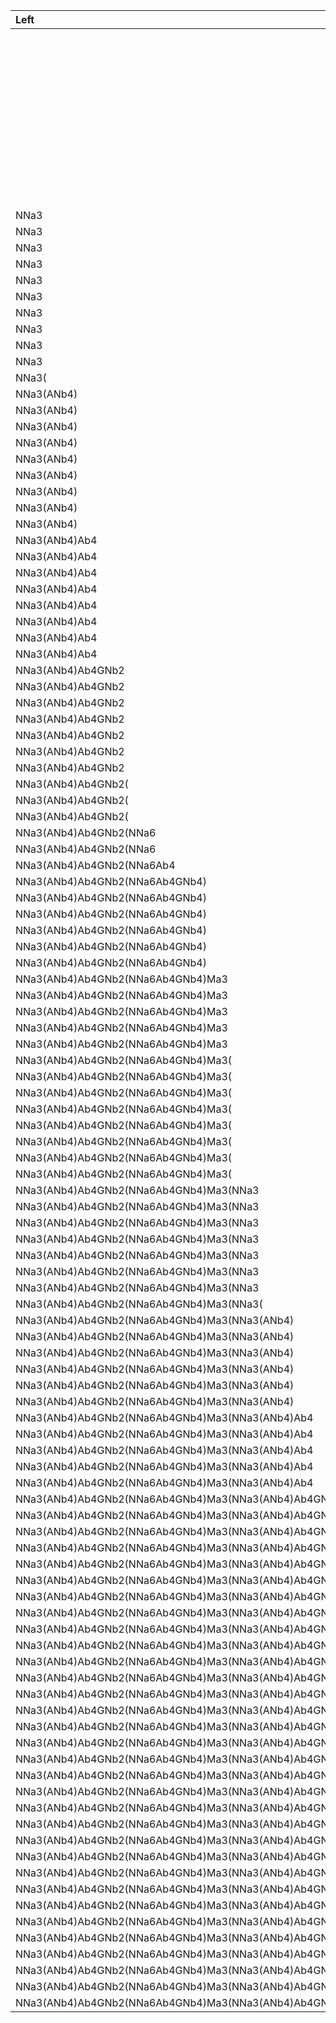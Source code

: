 Left                                                                                         |Match                                                                                          |Right
:--------------------------------------------------------------------------------------------|:----------------------------------------------------------------------------------------------|:------------------------------------------------------------------------------------------
                                                                                             |NNa3                                                                                           |(ANb4)Ab4GNb2(NNa6Ab4GNb4)Ma3(NNa3(ANb4)Ab4GNb3Ab4GNb2(NNa3(ANb4)Ab4GNb6)Ma6)Ma4GNb4(Fa6)GN
                                                                                             |NNa3(ANb4)                                                                                     |Ab4GNb2(NNa6Ab4GNb4)Ma3(NNa3(ANb4)Ab4GNb3Ab4GNb2(NNa3(ANb4)Ab4GNb6)Ma6)Ma4GNb4(Fa6)GN
                                                                                             |NNa3(ANb4)Ab4                                                                                  |GNb2(NNa6Ab4GNb4)Ma3(NNa3(ANb4)Ab4GNb3Ab4GNb2(NNa3(ANb4)Ab4GNb6)Ma6)Ma4GNb4(Fa6)GN
                                                                                             |NNa3(ANb4)Ab4GNb2                                                                              |(NNa6Ab4GNb4)Ma3(NNa3(ANb4)Ab4GNb3Ab4GNb2(NNa3(ANb4)Ab4GNb6)Ma6)Ma4GNb4(Fa6)GN
                                                                                             |NNa3(ANb4)Ab4GNb2(NNa6Ab4GNb4)                                                                 |Ma3(NNa3(ANb4)Ab4GNb3Ab4GNb2(NNa3(ANb4)Ab4GNb6)Ma6)Ma4GNb4(Fa6)GN
                                                                                             |NNa3(ANb4)Ab4GNb2(NNa6Ab4GNb4)Ma3                                                              |(NNa3(ANb4)Ab4GNb3Ab4GNb2(NNa3(ANb4)Ab4GNb6)Ma6)Ma4GNb4(Fa6)GN
                                                                                             |NNa3(ANb4)Ab4GNb2(NNa6Ab4GNb4)Ma3(NNa3(ANb4)Ab4GNb3Ab4GNb2(NNa3(ANb4)Ab4GNb6)Ma6)              |Ma4GNb4(Fa6)GN
                                                                                             |NNa3(ANb4)Ab4GNb2(NNa6Ab4GNb4)Ma3(NNa3(ANb4)Ab4GNb3Ab4GNb2(NNa3(ANb4)Ab4GNb6)Ma6)Ma4           |GNb4(Fa6)GN
                                                                                             |NNa3(ANb4)Ab4GNb2(NNa6Ab4GNb4)Ma3(NNa3(ANb4)Ab4GNb3Ab4GNb2(NNa3(ANb4)Ab4GNb6)Ma6)Ma4GNb4       |(Fa6)GN
                                                                                             |NNa3(ANb4)Ab4GNb2(NNa6Ab4GNb4)Ma3(NNa3(ANb4)Ab4GNb3Ab4GNb2(NNa3(ANb4)Ab4GNb6)Ma6)Ma4GNb4(Fa6)  |GN
                                                                                             |NNa3(ANb4)Ab4GNb2(NNa6Ab4GNb4)Ma3(NNa3(ANb4)Ab4GNb3Ab4GNb2(NNa3(ANb4)Ab4GNb6)Ma6)Ma4GNb4(Fa6)GN|
NNa3                                                                                         |(ANb4)                                                                                         |Ab4GNb2(NNa6Ab4GNb4)Ma3(NNa3(ANb4)Ab4GNb3Ab4GNb2(NNa3(ANb4)Ab4GNb6)Ma6)Ma4GNb4(Fa6)GN
NNa3                                                                                         |(ANb4)Ab4                                                                                      |GNb2(NNa6Ab4GNb4)Ma3(NNa3(ANb4)Ab4GNb3Ab4GNb2(NNa3(ANb4)Ab4GNb6)Ma6)Ma4GNb4(Fa6)GN
NNa3                                                                                         |(ANb4)Ab4GNb2                                                                                  |(NNa6Ab4GNb4)Ma3(NNa3(ANb4)Ab4GNb3Ab4GNb2(NNa3(ANb4)Ab4GNb6)Ma6)Ma4GNb4(Fa6)GN
NNa3                                                                                         |(ANb4)Ab4GNb2(NNa6Ab4GNb4)                                                                     |Ma3(NNa3(ANb4)Ab4GNb3Ab4GNb2(NNa3(ANb4)Ab4GNb6)Ma6)Ma4GNb4(Fa6)GN
NNa3                                                                                         |(ANb4)Ab4GNb2(NNa6Ab4GNb4)Ma3                                                                  |(NNa3(ANb4)Ab4GNb3Ab4GNb2(NNa3(ANb4)Ab4GNb6)Ma6)Ma4GNb4(Fa6)GN
NNa3                                                                                         |(ANb4)Ab4GNb2(NNa6Ab4GNb4)Ma3(NNa3(ANb4)Ab4GNb3Ab4GNb2(NNa3(ANb4)Ab4GNb6)Ma6)                  |Ma4GNb4(Fa6)GN
NNa3                                                                                         |(ANb4)Ab4GNb2(NNa6Ab4GNb4)Ma3(NNa3(ANb4)Ab4GNb3Ab4GNb2(NNa3(ANb4)Ab4GNb6)Ma6)Ma4               |GNb4(Fa6)GN
NNa3                                                                                         |(ANb4)Ab4GNb2(NNa6Ab4GNb4)Ma3(NNa3(ANb4)Ab4GNb3Ab4GNb2(NNa3(ANb4)Ab4GNb6)Ma6)Ma4GNb4           |(Fa6)GN
NNa3                                                                                         |(ANb4)Ab4GNb2(NNa6Ab4GNb4)Ma3(NNa3(ANb4)Ab4GNb3Ab4GNb2(NNa3(ANb4)Ab4GNb6)Ma6)Ma4GNb4(Fa6)      |GN
NNa3                                                                                         |(ANb4)Ab4GNb2(NNa6Ab4GNb4)Ma3(NNa3(ANb4)Ab4GNb3Ab4GNb2(NNa3(ANb4)Ab4GNb6)Ma6)Ma4GNb4(Fa6)GN    |
NNa3(                                                                                        |ANb4                                                                                           |)Ab4GNb2(NNa6Ab4GNb4)Ma3(NNa3(ANb4)Ab4GNb3Ab4GNb2(NNa3(ANb4)Ab4GNb6)Ma6)Ma4GNb4(Fa6)GN
NNa3(ANb4)                                                                                   |Ab4                                                                                            |GNb2(NNa6Ab4GNb4)Ma3(NNa3(ANb4)Ab4GNb3Ab4GNb2(NNa3(ANb4)Ab4GNb6)Ma6)Ma4GNb4(Fa6)GN
NNa3(ANb4)                                                                                   |Ab4GNb2                                                                                        |(NNa6Ab4GNb4)Ma3(NNa3(ANb4)Ab4GNb3Ab4GNb2(NNa3(ANb4)Ab4GNb6)Ma6)Ma4GNb4(Fa6)GN
NNa3(ANb4)                                                                                   |Ab4GNb2(NNa6Ab4GNb4)                                                                           |Ma3(NNa3(ANb4)Ab4GNb3Ab4GNb2(NNa3(ANb4)Ab4GNb6)Ma6)Ma4GNb4(Fa6)GN
NNa3(ANb4)                                                                                   |Ab4GNb2(NNa6Ab4GNb4)Ma3                                                                        |(NNa3(ANb4)Ab4GNb3Ab4GNb2(NNa3(ANb4)Ab4GNb6)Ma6)Ma4GNb4(Fa6)GN
NNa3(ANb4)                                                                                   |Ab4GNb2(NNa6Ab4GNb4)Ma3(NNa3(ANb4)Ab4GNb3Ab4GNb2(NNa3(ANb4)Ab4GNb6)Ma6)                        |Ma4GNb4(Fa6)GN
NNa3(ANb4)                                                                                   |Ab4GNb2(NNa6Ab4GNb4)Ma3(NNa3(ANb4)Ab4GNb3Ab4GNb2(NNa3(ANb4)Ab4GNb6)Ma6)Ma4                     |GNb4(Fa6)GN
NNa3(ANb4)                                                                                   |Ab4GNb2(NNa6Ab4GNb4)Ma3(NNa3(ANb4)Ab4GNb3Ab4GNb2(NNa3(ANb4)Ab4GNb6)Ma6)Ma4GNb4                 |(Fa6)GN
NNa3(ANb4)                                                                                   |Ab4GNb2(NNa6Ab4GNb4)Ma3(NNa3(ANb4)Ab4GNb3Ab4GNb2(NNa3(ANb4)Ab4GNb6)Ma6)Ma4GNb4(Fa6)            |GN
NNa3(ANb4)                                                                                   |Ab4GNb2(NNa6Ab4GNb4)Ma3(NNa3(ANb4)Ab4GNb3Ab4GNb2(NNa3(ANb4)Ab4GNb6)Ma6)Ma4GNb4(Fa6)GN          |
NNa3(ANb4)Ab4                                                                                |GNb2                                                                                           |(NNa6Ab4GNb4)Ma3(NNa3(ANb4)Ab4GNb3Ab4GNb2(NNa3(ANb4)Ab4GNb6)Ma6)Ma4GNb4(Fa6)GN
NNa3(ANb4)Ab4                                                                                |GNb2(NNa6Ab4GNb4)                                                                              |Ma3(NNa3(ANb4)Ab4GNb3Ab4GNb2(NNa3(ANb4)Ab4GNb6)Ma6)Ma4GNb4(Fa6)GN
NNa3(ANb4)Ab4                                                                                |GNb2(NNa6Ab4GNb4)Ma3                                                                           |(NNa3(ANb4)Ab4GNb3Ab4GNb2(NNa3(ANb4)Ab4GNb6)Ma6)Ma4GNb4(Fa6)GN
NNa3(ANb4)Ab4                                                                                |GNb2(NNa6Ab4GNb4)Ma3(NNa3(ANb4)Ab4GNb3Ab4GNb2(NNa3(ANb4)Ab4GNb6)Ma6)                           |Ma4GNb4(Fa6)GN
NNa3(ANb4)Ab4                                                                                |GNb2(NNa6Ab4GNb4)Ma3(NNa3(ANb4)Ab4GNb3Ab4GNb2(NNa3(ANb4)Ab4GNb6)Ma6)Ma4                        |GNb4(Fa6)GN
NNa3(ANb4)Ab4                                                                                |GNb2(NNa6Ab4GNb4)Ma3(NNa3(ANb4)Ab4GNb3Ab4GNb2(NNa3(ANb4)Ab4GNb6)Ma6)Ma4GNb4                    |(Fa6)GN
NNa3(ANb4)Ab4                                                                                |GNb2(NNa6Ab4GNb4)Ma3(NNa3(ANb4)Ab4GNb3Ab4GNb2(NNa3(ANb4)Ab4GNb6)Ma6)Ma4GNb4(Fa6)               |GN
NNa3(ANb4)Ab4                                                                                |GNb2(NNa6Ab4GNb4)Ma3(NNa3(ANb4)Ab4GNb3Ab4GNb2(NNa3(ANb4)Ab4GNb6)Ma6)Ma4GNb4(Fa6)GN             |
NNa3(ANb4)Ab4GNb2                                                                            |(NNa6Ab4GNb4)                                                                                  |Ma3(NNa3(ANb4)Ab4GNb3Ab4GNb2(NNa3(ANb4)Ab4GNb6)Ma6)Ma4GNb4(Fa6)GN
NNa3(ANb4)Ab4GNb2                                                                            |(NNa6Ab4GNb4)Ma3                                                                               |(NNa3(ANb4)Ab4GNb3Ab4GNb2(NNa3(ANb4)Ab4GNb6)Ma6)Ma4GNb4(Fa6)GN
NNa3(ANb4)Ab4GNb2                                                                            |(NNa6Ab4GNb4)Ma3(NNa3(ANb4)Ab4GNb3Ab4GNb2(NNa3(ANb4)Ab4GNb6)Ma6)                               |Ma4GNb4(Fa6)GN
NNa3(ANb4)Ab4GNb2                                                                            |(NNa6Ab4GNb4)Ma3(NNa3(ANb4)Ab4GNb3Ab4GNb2(NNa3(ANb4)Ab4GNb6)Ma6)Ma4                            |GNb4(Fa6)GN
NNa3(ANb4)Ab4GNb2                                                                            |(NNa6Ab4GNb4)Ma3(NNa3(ANb4)Ab4GNb3Ab4GNb2(NNa3(ANb4)Ab4GNb6)Ma6)Ma4GNb4                        |(Fa6)GN
NNa3(ANb4)Ab4GNb2                                                                            |(NNa6Ab4GNb4)Ma3(NNa3(ANb4)Ab4GNb3Ab4GNb2(NNa3(ANb4)Ab4GNb6)Ma6)Ma4GNb4(Fa6)                   |GN
NNa3(ANb4)Ab4GNb2                                                                            |(NNa6Ab4GNb4)Ma3(NNa3(ANb4)Ab4GNb3Ab4GNb2(NNa3(ANb4)Ab4GNb6)Ma6)Ma4GNb4(Fa6)GN                 |
NNa3(ANb4)Ab4GNb2(                                                                           |NNa6                                                                                           |Ab4GNb4)Ma3(NNa3(ANb4)Ab4GNb3Ab4GNb2(NNa3(ANb4)Ab4GNb6)Ma6)Ma4GNb4(Fa6)GN
NNa3(ANb4)Ab4GNb2(                                                                           |NNa6Ab4                                                                                        |GNb4)Ma3(NNa3(ANb4)Ab4GNb3Ab4GNb2(NNa3(ANb4)Ab4GNb6)Ma6)Ma4GNb4(Fa6)GN
NNa3(ANb4)Ab4GNb2(                                                                           |NNa6Ab4GNb4                                                                                    |)Ma3(NNa3(ANb4)Ab4GNb3Ab4GNb2(NNa3(ANb4)Ab4GNb6)Ma6)Ma4GNb4(Fa6)GN
NNa3(ANb4)Ab4GNb2(NNa6                                                                       |Ab4                                                                                            |GNb4)Ma3(NNa3(ANb4)Ab4GNb3Ab4GNb2(NNa3(ANb4)Ab4GNb6)Ma6)Ma4GNb4(Fa6)GN
NNa3(ANb4)Ab4GNb2(NNa6                                                                       |Ab4GNb4                                                                                        |)Ma3(NNa3(ANb4)Ab4GNb3Ab4GNb2(NNa3(ANb4)Ab4GNb6)Ma6)Ma4GNb4(Fa6)GN
NNa3(ANb4)Ab4GNb2(NNa6Ab4                                                                    |GNb4                                                                                           |)Ma3(NNa3(ANb4)Ab4GNb3Ab4GNb2(NNa3(ANb4)Ab4GNb6)Ma6)Ma4GNb4(Fa6)GN
NNa3(ANb4)Ab4GNb2(NNa6Ab4GNb4)                                                               |Ma3                                                                                            |(NNa3(ANb4)Ab4GNb3Ab4GNb2(NNa3(ANb4)Ab4GNb6)Ma6)Ma4GNb4(Fa6)GN
NNa3(ANb4)Ab4GNb2(NNa6Ab4GNb4)                                                               |Ma3(NNa3(ANb4)Ab4GNb3Ab4GNb2(NNa3(ANb4)Ab4GNb6)Ma6)                                            |Ma4GNb4(Fa6)GN
NNa3(ANb4)Ab4GNb2(NNa6Ab4GNb4)                                                               |Ma3(NNa3(ANb4)Ab4GNb3Ab4GNb2(NNa3(ANb4)Ab4GNb6)Ma6)Ma4                                         |GNb4(Fa6)GN
NNa3(ANb4)Ab4GNb2(NNa6Ab4GNb4)                                                               |Ma3(NNa3(ANb4)Ab4GNb3Ab4GNb2(NNa3(ANb4)Ab4GNb6)Ma6)Ma4GNb4                                     |(Fa6)GN
NNa3(ANb4)Ab4GNb2(NNa6Ab4GNb4)                                                               |Ma3(NNa3(ANb4)Ab4GNb3Ab4GNb2(NNa3(ANb4)Ab4GNb6)Ma6)Ma4GNb4(Fa6)                                |GN
NNa3(ANb4)Ab4GNb2(NNa6Ab4GNb4)                                                               |Ma3(NNa3(ANb4)Ab4GNb3Ab4GNb2(NNa3(ANb4)Ab4GNb6)Ma6)Ma4GNb4(Fa6)GN                              |
NNa3(ANb4)Ab4GNb2(NNa6Ab4GNb4)Ma3                                                            |(NNa3(ANb4)Ab4GNb3Ab4GNb2(NNa3(ANb4)Ab4GNb6)Ma6)                                               |Ma4GNb4(Fa6)GN
NNa3(ANb4)Ab4GNb2(NNa6Ab4GNb4)Ma3                                                            |(NNa3(ANb4)Ab4GNb3Ab4GNb2(NNa3(ANb4)Ab4GNb6)Ma6)Ma4                                            |GNb4(Fa6)GN
NNa3(ANb4)Ab4GNb2(NNa6Ab4GNb4)Ma3                                                            |(NNa3(ANb4)Ab4GNb3Ab4GNb2(NNa3(ANb4)Ab4GNb6)Ma6)Ma4GNb4                                        |(Fa6)GN
NNa3(ANb4)Ab4GNb2(NNa6Ab4GNb4)Ma3                                                            |(NNa3(ANb4)Ab4GNb3Ab4GNb2(NNa3(ANb4)Ab4GNb6)Ma6)Ma4GNb4(Fa6)                                   |GN
NNa3(ANb4)Ab4GNb2(NNa6Ab4GNb4)Ma3                                                            |(NNa3(ANb4)Ab4GNb3Ab4GNb2(NNa3(ANb4)Ab4GNb6)Ma6)Ma4GNb4(Fa6)GN                                 |
NNa3(ANb4)Ab4GNb2(NNa6Ab4GNb4)Ma3(                                                           |NNa3                                                                                           |(ANb4)Ab4GNb3Ab4GNb2(NNa3(ANb4)Ab4GNb6)Ma6)Ma4GNb4(Fa6)GN
NNa3(ANb4)Ab4GNb2(NNa6Ab4GNb4)Ma3(                                                           |NNa3(ANb4)                                                                                     |Ab4GNb3Ab4GNb2(NNa3(ANb4)Ab4GNb6)Ma6)Ma4GNb4(Fa6)GN
NNa3(ANb4)Ab4GNb2(NNa6Ab4GNb4)Ma3(                                                           |NNa3(ANb4)Ab4                                                                                  |GNb3Ab4GNb2(NNa3(ANb4)Ab4GNb6)Ma6)Ma4GNb4(Fa6)GN
NNa3(ANb4)Ab4GNb2(NNa6Ab4GNb4)Ma3(                                                           |NNa3(ANb4)Ab4GNb3                                                                              |Ab4GNb2(NNa3(ANb4)Ab4GNb6)Ma6)Ma4GNb4(Fa6)GN
NNa3(ANb4)Ab4GNb2(NNa6Ab4GNb4)Ma3(                                                           |NNa3(ANb4)Ab4GNb3Ab4                                                                           |GNb2(NNa3(ANb4)Ab4GNb6)Ma6)Ma4GNb4(Fa6)GN
NNa3(ANb4)Ab4GNb2(NNa6Ab4GNb4)Ma3(                                                           |NNa3(ANb4)Ab4GNb3Ab4GNb2                                                                       |(NNa3(ANb4)Ab4GNb6)Ma6)Ma4GNb4(Fa6)GN
NNa3(ANb4)Ab4GNb2(NNa6Ab4GNb4)Ma3(                                                           |NNa3(ANb4)Ab4GNb3Ab4GNb2(NNa3(ANb4)Ab4GNb6)                                                    |Ma6)Ma4GNb4(Fa6)GN
NNa3(ANb4)Ab4GNb2(NNa6Ab4GNb4)Ma3(                                                           |NNa3(ANb4)Ab4GNb3Ab4GNb2(NNa3(ANb4)Ab4GNb6)Ma6                                                 |)Ma4GNb4(Fa6)GN
NNa3(ANb4)Ab4GNb2(NNa6Ab4GNb4)Ma3(NNa3                                                       |(ANb4)                                                                                         |Ab4GNb3Ab4GNb2(NNa3(ANb4)Ab4GNb6)Ma6)Ma4GNb4(Fa6)GN
NNa3(ANb4)Ab4GNb2(NNa6Ab4GNb4)Ma3(NNa3                                                       |(ANb4)Ab4                                                                                      |GNb3Ab4GNb2(NNa3(ANb4)Ab4GNb6)Ma6)Ma4GNb4(Fa6)GN
NNa3(ANb4)Ab4GNb2(NNa6Ab4GNb4)Ma3(NNa3                                                       |(ANb4)Ab4GNb3                                                                                  |Ab4GNb2(NNa3(ANb4)Ab4GNb6)Ma6)Ma4GNb4(Fa6)GN
NNa3(ANb4)Ab4GNb2(NNa6Ab4GNb4)Ma3(NNa3                                                       |(ANb4)Ab4GNb3Ab4                                                                               |GNb2(NNa3(ANb4)Ab4GNb6)Ma6)Ma4GNb4(Fa6)GN
NNa3(ANb4)Ab4GNb2(NNa6Ab4GNb4)Ma3(NNa3                                                       |(ANb4)Ab4GNb3Ab4GNb2                                                                           |(NNa3(ANb4)Ab4GNb6)Ma6)Ma4GNb4(Fa6)GN
NNa3(ANb4)Ab4GNb2(NNa6Ab4GNb4)Ma3(NNa3                                                       |(ANb4)Ab4GNb3Ab4GNb2(NNa3(ANb4)Ab4GNb6)                                                        |Ma6)Ma4GNb4(Fa6)GN
NNa3(ANb4)Ab4GNb2(NNa6Ab4GNb4)Ma3(NNa3                                                       |(ANb4)Ab4GNb3Ab4GNb2(NNa3(ANb4)Ab4GNb6)Ma6                                                     |)Ma4GNb4(Fa6)GN
NNa3(ANb4)Ab4GNb2(NNa6Ab4GNb4)Ma3(NNa3(                                                      |ANb4                                                                                           |)Ab4GNb3Ab4GNb2(NNa3(ANb4)Ab4GNb6)Ma6)Ma4GNb4(Fa6)GN
NNa3(ANb4)Ab4GNb2(NNa6Ab4GNb4)Ma3(NNa3(ANb4)                                                 |Ab4                                                                                            |GNb3Ab4GNb2(NNa3(ANb4)Ab4GNb6)Ma6)Ma4GNb4(Fa6)GN
NNa3(ANb4)Ab4GNb2(NNa6Ab4GNb4)Ma3(NNa3(ANb4)                                                 |Ab4GNb3                                                                                        |Ab4GNb2(NNa3(ANb4)Ab4GNb6)Ma6)Ma4GNb4(Fa6)GN
NNa3(ANb4)Ab4GNb2(NNa6Ab4GNb4)Ma3(NNa3(ANb4)                                                 |Ab4GNb3Ab4                                                                                     |GNb2(NNa3(ANb4)Ab4GNb6)Ma6)Ma4GNb4(Fa6)GN
NNa3(ANb4)Ab4GNb2(NNa6Ab4GNb4)Ma3(NNa3(ANb4)                                                 |Ab4GNb3Ab4GNb2                                                                                 |(NNa3(ANb4)Ab4GNb6)Ma6)Ma4GNb4(Fa6)GN
NNa3(ANb4)Ab4GNb2(NNa6Ab4GNb4)Ma3(NNa3(ANb4)                                                 |Ab4GNb3Ab4GNb2(NNa3(ANb4)Ab4GNb6)                                                              |Ma6)Ma4GNb4(Fa6)GN
NNa3(ANb4)Ab4GNb2(NNa6Ab4GNb4)Ma3(NNa3(ANb4)                                                 |Ab4GNb3Ab4GNb2(NNa3(ANb4)Ab4GNb6)Ma6                                                           |)Ma4GNb4(Fa6)GN
NNa3(ANb4)Ab4GNb2(NNa6Ab4GNb4)Ma3(NNa3(ANb4)Ab4                                              |GNb3                                                                                           |Ab4GNb2(NNa3(ANb4)Ab4GNb6)Ma6)Ma4GNb4(Fa6)GN
NNa3(ANb4)Ab4GNb2(NNa6Ab4GNb4)Ma3(NNa3(ANb4)Ab4                                              |GNb3Ab4                                                                                        |GNb2(NNa3(ANb4)Ab4GNb6)Ma6)Ma4GNb4(Fa6)GN
NNa3(ANb4)Ab4GNb2(NNa6Ab4GNb4)Ma3(NNa3(ANb4)Ab4                                              |GNb3Ab4GNb2                                                                                    |(NNa3(ANb4)Ab4GNb6)Ma6)Ma4GNb4(Fa6)GN
NNa3(ANb4)Ab4GNb2(NNa6Ab4GNb4)Ma3(NNa3(ANb4)Ab4                                              |GNb3Ab4GNb2(NNa3(ANb4)Ab4GNb6)                                                                 |Ma6)Ma4GNb4(Fa6)GN
NNa3(ANb4)Ab4GNb2(NNa6Ab4GNb4)Ma3(NNa3(ANb4)Ab4                                              |GNb3Ab4GNb2(NNa3(ANb4)Ab4GNb6)Ma6                                                              |)Ma4GNb4(Fa6)GN
NNa3(ANb4)Ab4GNb2(NNa6Ab4GNb4)Ma3(NNa3(ANb4)Ab4GNb3                                          |Ab4                                                                                            |GNb2(NNa3(ANb4)Ab4GNb6)Ma6)Ma4GNb4(Fa6)GN
NNa3(ANb4)Ab4GNb2(NNa6Ab4GNb4)Ma3(NNa3(ANb4)Ab4GNb3                                          |Ab4GNb2                                                                                        |(NNa3(ANb4)Ab4GNb6)Ma6)Ma4GNb4(Fa6)GN
NNa3(ANb4)Ab4GNb2(NNa6Ab4GNb4)Ma3(NNa3(ANb4)Ab4GNb3                                          |Ab4GNb2(NNa3(ANb4)Ab4GNb6)                                                                     |Ma6)Ma4GNb4(Fa6)GN
NNa3(ANb4)Ab4GNb2(NNa6Ab4GNb4)Ma3(NNa3(ANb4)Ab4GNb3                                          |Ab4GNb2(NNa3(ANb4)Ab4GNb6)Ma6                                                                  |)Ma4GNb4(Fa6)GN
NNa3(ANb4)Ab4GNb2(NNa6Ab4GNb4)Ma3(NNa3(ANb4)Ab4GNb3Ab4                                       |GNb2                                                                                           |(NNa3(ANb4)Ab4GNb6)Ma6)Ma4GNb4(Fa6)GN
NNa3(ANb4)Ab4GNb2(NNa6Ab4GNb4)Ma3(NNa3(ANb4)Ab4GNb3Ab4                                       |GNb2(NNa3(ANb4)Ab4GNb6)                                                                        |Ma6)Ma4GNb4(Fa6)GN
NNa3(ANb4)Ab4GNb2(NNa6Ab4GNb4)Ma3(NNa3(ANb4)Ab4GNb3Ab4                                       |GNb2(NNa3(ANb4)Ab4GNb6)Ma6                                                                     |)Ma4GNb4(Fa6)GN
NNa3(ANb4)Ab4GNb2(NNa6Ab4GNb4)Ma3(NNa3(ANb4)Ab4GNb3Ab4GNb2                                   |(NNa3(ANb4)Ab4GNb6)                                                                            |Ma6)Ma4GNb4(Fa6)GN
NNa3(ANb4)Ab4GNb2(NNa6Ab4GNb4)Ma3(NNa3(ANb4)Ab4GNb3Ab4GNb2                                   |(NNa3(ANb4)Ab4GNb6)Ma6                                                                         |)Ma4GNb4(Fa6)GN
NNa3(ANb4)Ab4GNb2(NNa6Ab4GNb4)Ma3(NNa3(ANb4)Ab4GNb3Ab4GNb2(                                  |NNa3                                                                                           |(ANb4)Ab4GNb6)Ma6)Ma4GNb4(Fa6)GN
NNa3(ANb4)Ab4GNb2(NNa6Ab4GNb4)Ma3(NNa3(ANb4)Ab4GNb3Ab4GNb2(                                  |NNa3(ANb4)                                                                                     |Ab4GNb6)Ma6)Ma4GNb4(Fa6)GN
NNa3(ANb4)Ab4GNb2(NNa6Ab4GNb4)Ma3(NNa3(ANb4)Ab4GNb3Ab4GNb2(                                  |NNa3(ANb4)Ab4                                                                                  |GNb6)Ma6)Ma4GNb4(Fa6)GN
NNa3(ANb4)Ab4GNb2(NNa6Ab4GNb4)Ma3(NNa3(ANb4)Ab4GNb3Ab4GNb2(                                  |NNa3(ANb4)Ab4GNb6                                                                              |)Ma6)Ma4GNb4(Fa6)GN
NNa3(ANb4)Ab4GNb2(NNa6Ab4GNb4)Ma3(NNa3(ANb4)Ab4GNb3Ab4GNb2(NNa3                              |(ANb4)                                                                                         |Ab4GNb6)Ma6)Ma4GNb4(Fa6)GN
NNa3(ANb4)Ab4GNb2(NNa6Ab4GNb4)Ma3(NNa3(ANb4)Ab4GNb3Ab4GNb2(NNa3                              |(ANb4)Ab4                                                                                      |GNb6)Ma6)Ma4GNb4(Fa6)GN
NNa3(ANb4)Ab4GNb2(NNa6Ab4GNb4)Ma3(NNa3(ANb4)Ab4GNb3Ab4GNb2(NNa3                              |(ANb4)Ab4GNb6                                                                                  |)Ma6)Ma4GNb4(Fa6)GN
NNa3(ANb4)Ab4GNb2(NNa6Ab4GNb4)Ma3(NNa3(ANb4)Ab4GNb3Ab4GNb2(NNa3(                             |ANb4                                                                                           |)Ab4GNb6)Ma6)Ma4GNb4(Fa6)GN
NNa3(ANb4)Ab4GNb2(NNa6Ab4GNb4)Ma3(NNa3(ANb4)Ab4GNb3Ab4GNb2(NNa3(ANb4)                        |Ab4                                                                                            |GNb6)Ma6)Ma4GNb4(Fa6)GN
NNa3(ANb4)Ab4GNb2(NNa6Ab4GNb4)Ma3(NNa3(ANb4)Ab4GNb3Ab4GNb2(NNa3(ANb4)                        |Ab4GNb6                                                                                        |)Ma6)Ma4GNb4(Fa6)GN
NNa3(ANb4)Ab4GNb2(NNa6Ab4GNb4)Ma3(NNa3(ANb4)Ab4GNb3Ab4GNb2(NNa3(ANb4)Ab4                     |GNb6                                                                                           |)Ma6)Ma4GNb4(Fa6)GN
NNa3(ANb4)Ab4GNb2(NNa6Ab4GNb4)Ma3(NNa3(ANb4)Ab4GNb3Ab4GNb2(NNa3(ANb4)Ab4GNb6)                |Ma6                                                                                            |)Ma4GNb4(Fa6)GN
NNa3(ANb4)Ab4GNb2(NNa6Ab4GNb4)Ma3(NNa3(ANb4)Ab4GNb3Ab4GNb2(NNa3(ANb4)Ab4GNb6)Ma6)            |Ma4                                                                                            |GNb4(Fa6)GN
NNa3(ANb4)Ab4GNb2(NNa6Ab4GNb4)Ma3(NNa3(ANb4)Ab4GNb3Ab4GNb2(NNa3(ANb4)Ab4GNb6)Ma6)            |Ma4GNb4                                                                                        |(Fa6)GN
NNa3(ANb4)Ab4GNb2(NNa6Ab4GNb4)Ma3(NNa3(ANb4)Ab4GNb3Ab4GNb2(NNa3(ANb4)Ab4GNb6)Ma6)            |Ma4GNb4(Fa6)                                                                                   |GN
NNa3(ANb4)Ab4GNb2(NNa6Ab4GNb4)Ma3(NNa3(ANb4)Ab4GNb3Ab4GNb2(NNa3(ANb4)Ab4GNb6)Ma6)            |Ma4GNb4(Fa6)GN                                                                                 |
NNa3(ANb4)Ab4GNb2(NNa6Ab4GNb4)Ma3(NNa3(ANb4)Ab4GNb3Ab4GNb2(NNa3(ANb4)Ab4GNb6)Ma6)Ma4         |GNb4                                                                                           |(Fa6)GN
NNa3(ANb4)Ab4GNb2(NNa6Ab4GNb4)Ma3(NNa3(ANb4)Ab4GNb3Ab4GNb2(NNa3(ANb4)Ab4GNb6)Ma6)Ma4         |GNb4(Fa6)                                                                                      |GN
NNa3(ANb4)Ab4GNb2(NNa6Ab4GNb4)Ma3(NNa3(ANb4)Ab4GNb3Ab4GNb2(NNa3(ANb4)Ab4GNb6)Ma6)Ma4         |GNb4(Fa6)GN                                                                                    |
NNa3(ANb4)Ab4GNb2(NNa6Ab4GNb4)Ma3(NNa3(ANb4)Ab4GNb3Ab4GNb2(NNa3(ANb4)Ab4GNb6)Ma6)Ma4GNb4     |(Fa6)                                                                                          |GN
NNa3(ANb4)Ab4GNb2(NNa6Ab4GNb4)Ma3(NNa3(ANb4)Ab4GNb3Ab4GNb2(NNa3(ANb4)Ab4GNb6)Ma6)Ma4GNb4     |(Fa6)GN                                                                                        |
NNa3(ANb4)Ab4GNb2(NNa6Ab4GNb4)Ma3(NNa3(ANb4)Ab4GNb3Ab4GNb2(NNa3(ANb4)Ab4GNb6)Ma6)Ma4GNb4(    |Fa6                                                                                            |)GN
NNa3(ANb4)Ab4GNb2(NNa6Ab4GNb4)Ma3(NNa3(ANb4)Ab4GNb3Ab4GNb2(NNa3(ANb4)Ab4GNb6)Ma6)Ma4GNb4(Fa6)|GN                                                                                             |
